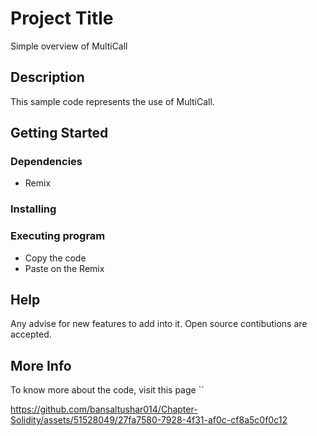# Project Title

Simple overview of MultiCall

## Description

This sample code represents the use of MultiCall.

## Getting Started

### Dependencies

* Remix


### Installing


### Executing program

* Copy the code
* Paste on the Remix

## Help

Any advise for new features to add into it. Open source contibutions are accepted. 


## More Info 

To know more about the code, visit this page ``



https://github.com/bansaltushar014/Chapter-Solidity/assets/51528049/27fa7580-7928-4f31-af0c-cf8a5c0f0c12

